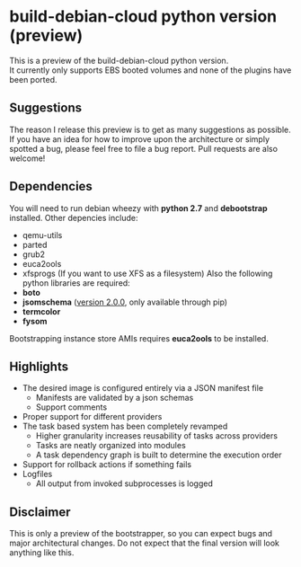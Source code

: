build-debian-cloud python version (preview)
===========================================

This is a preview of the build-debian-cloud python version.  
It currently only supports EBS booted volumes and none of the plugins have been ported.

Suggestions
-----------
The reason I release this preview is to get as many suggestions as possible.
If you have an idea for how to improve upon the architecture or
simply spotted a bug, please feel free to file a bug report.
Pull requests are also welcome!

Dependencies
------------
You will need to run debian wheezy with **python 2.7** and **debootstrap** installed.
Other depencies include:
* qemu-utils
* parted
* grub2
* euca2ools
* xfsprogs (If you want to use XFS as a filesystem)
Also the following python libraries are required:
* **boto**
* **jsomschema** ([version 2.0.0](https://pypi.python.org/pypi/jsonschema), only available through pip)
* **termcolor**
* **fysom**

Bootstrapping instance store AMIs requires **euca2ools** to be installed.

Highlights
----------
* The desired image is configured entirely via a JSON manifest file
	* Manifests are validated by a json schemas
	* Support comments
* Proper support for different providers
* The task based system has been completely revamped
	* Higher granularity increases reusability of tasks across providers
	* Tasks are neatly organized into modules
	* A task dependency graph is built to determine the execution order
* Support for rollback actions if something fails
* Logfiles
	* All output from invoked subprocesses is logged

Disclaimer
----------
This is only a preview of the bootstrapper, so you can expect bugs and major architectural changes.
Do not expect that the final version will look anything like this.
